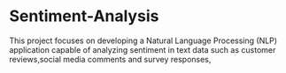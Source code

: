 # Sentiment-Analysis
This project focuses on developing a Natural Language Processing (NLP) application capable of analyzing sentiment in text data such as customer reviews,social media comments and survey responses,
